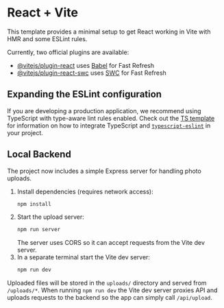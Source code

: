 # React + Vite

This template provides a minimal setup to get React working in Vite with HMR and some ESLint rules.

Currently, two official plugins are available:

- [@vitejs/plugin-react](https://github.com/vitejs/vite-plugin-react/blob/main/packages/plugin-react) uses [Babel](https://babeljs.io/) for Fast Refresh
- [@vitejs/plugin-react-swc](https://github.com/vitejs/vite-plugin-react/blob/main/packages/plugin-react-swc) uses [SWC](https://swc.rs/) for Fast Refresh

## Expanding the ESLint configuration

If you are developing a production application, we recommend using TypeScript with type-aware lint rules enabled. Check out the [TS template](https://github.com/vitejs/vite/tree/main/packages/create-vite/template-react-ts) for information on how to integrate TypeScript and [`typescript-eslint`](https://typescript-eslint.io) in your project.

## Local Backend

The project now includes a simple Express server for handling photo uploads.

1. Install dependencies (requires network access):
   ```bash
   npm install
   ```
2. Start the upload server:
   ```bash
   npm run server
   ```
   The server uses CORS so it can accept requests from the Vite dev server.
3. In a separate terminal start the Vite dev server:
   ```bash
   npm run dev
   ```

Uploaded files will be stored in the `uploads/` directory and served from `/uploads/*`.
When running `npm run dev` the Vite dev server proxies API and uploads requests to the backend so the app can simply call `/api/upload`.
